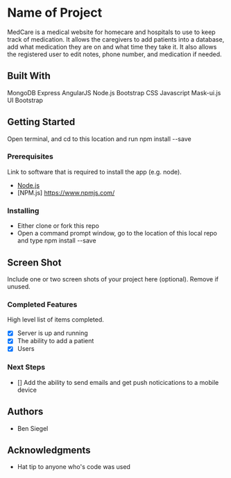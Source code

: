 # Name of Project

MedCare is a medical website for homecare and hospitals to use to keep track of medication.  It allows the caregivers to add patients into a database, add what medication they are on and what time they take it.  It also allows the registered user to edit notes, phone number, and medication if needed.

## Built With

MongoDB
Express
AngularJS
Node.js
Bootstrap
CSS
Javascript
Mask-ui.js
UI Bootstrap

## Getting Started

Open terminal, and cd to this location and run npm install --save

### Prerequisites 

Link to software that is required to install the app (e.g. node).

- [Node.js](https://nodejs.org/en/)
- [NPM.js] https://www.npmjs.com/


### Installing

- Either clone or fork this repo
- Open a command prompt window, go to the location of this local repo and type npm install --save
## Screen Shot

Include one or two screen shots of your project here (optional). Remove if unused.


### Completed Features

High level list of items completed.

- [x] Server is up and running
- [x] The ability to add a patient
- [x] Users

### Next Steps

- [] Add the ability to send emails and get push noticications to a mobile device


## Authors

* Ben Siegel


## Acknowledgments

* Hat tip to anyone who's code was used
